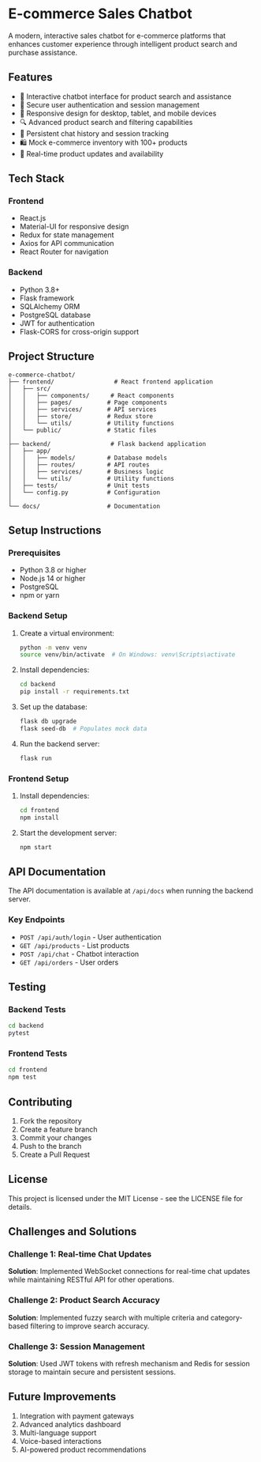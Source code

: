 # E-commerce Sales Chatbot

A modern, interactive sales chatbot for e-commerce platforms that enhances customer experience through intelligent product search and purchase assistance.

## Features

- 🤖 Interactive chatbot interface for product search and assistance
- 🔐 Secure user authentication and session management
- 📱 Responsive design for desktop, tablet, and mobile devices
- 🔍 Advanced product search and filtering capabilities
- 💾 Persistent chat history and session tracking
- 🛍️ Mock e-commerce inventory with 100+ products
- 🔄 Real-time product updates and availability

## Tech Stack

### Frontend
- React.js
- Material-UI for responsive design
- Redux for state management
- Axios for API communication
- React Router for navigation

### Backend
- Python 3.8+
- Flask framework
- SQLAlchemy ORM
- PostgreSQL database
- JWT for authentication
- Flask-CORS for cross-origin support

## Project Structure

```
e-commerce-chatbot/
├── frontend/                 # React frontend application
│   ├── src/
│   │   ├── components/      # React components
│   │   ├── pages/          # Page components
│   │   ├── services/       # API services
│   │   ├── store/          # Redux store
│   │   └── utils/          # Utility functions
│   └── public/             # Static files
│
├── backend/                 # Flask backend application
│   ├── app/
│   │   ├── models/         # Database models
│   │   ├── routes/         # API routes
│   │   ├── services/       # Business logic
│   │   └── utils/          # Utility functions
│   ├── tests/              # Unit tests
│   └── config.py           # Configuration
│
└── docs/                   # Documentation
```

## Setup Instructions

### Prerequisites
- Python 3.8 or higher
- Node.js 14 or higher
- PostgreSQL
- npm or yarn

### Backend Setup
1. Create a virtual environment:
   ```bash
   python -m venv venv
   source venv/bin/activate  # On Windows: venv\Scripts\activate
   ```

2. Install dependencies:
   ```bash
   cd backend
   pip install -r requirements.txt
   ```

3. Set up the database:
   ```bash
   flask db upgrade
   flask seed-db  # Populates mock data
   ```

4. Run the backend server:
   ```bash
   flask run
   ```

### Frontend Setup
1. Install dependencies:
   ```bash
   cd frontend
   npm install
   ```

2. Start the development server:
   ```bash
   npm start
   ```

## API Documentation

The API documentation is available at `/api/docs` when running the backend server.

### Key Endpoints
- `POST /api/auth/login` - User authentication
- `GET /api/products` - List products
- `POST /api/chat` - Chatbot interaction
- `GET /api/orders` - User orders

## Testing

### Backend Tests
```bash
cd backend
pytest
```

### Frontend Tests
```bash
cd frontend
npm test
```

## Contributing

1. Fork the repository
2. Create a feature branch
3. Commit your changes
4. Push to the branch
5. Create a Pull Request

## License

This project is licensed under the MIT License - see the LICENSE file for details.

## Challenges and Solutions

### Challenge 1: Real-time Chat Updates
**Solution**: Implemented WebSocket connections for real-time chat updates while maintaining RESTful API for other operations.

### Challenge 2: Product Search Accuracy
**Solution**: Implemented fuzzy search with multiple criteria and category-based filtering to improve search accuracy.

### Challenge 3: Session Management
**Solution**: Used JWT tokens with refresh mechanism and Redis for session storage to maintain secure and persistent sessions.

## Future Improvements

1. Integration with payment gateways
2. Advanced analytics dashboard
3. Multi-language support
4. Voice-based interactions
5. AI-powered product recommendations 